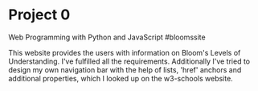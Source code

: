 # Project 0

Web Programming with Python and JavaScript
#bloomssite

This website provides the users with information on Bloom's Levels of Understanding. I've fulfilled all the requirements. Additionally I've tried to design my own navigation bar with the help of lists, 'href' anchors and additional properties, which I looked up on the w3-schools website. 
